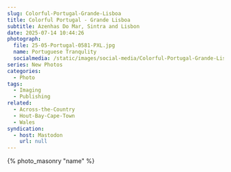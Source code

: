 ```yaml
---
slug: Colorful-Portugal-Grande-Lisboa
title: Colorful Portugal - Grande Lisboa
subtitle: Azenhas Do Mar, Sintra and Lisbon
date: 2025-07-14 10:44:26
photograph:
  file: 25-05-Portugal-0581-PXL.jpg
  name: Portuguese Tranqulity
  socialmedia: /static/images/social-media/Colorful-Portugal-Grande-Lisboa.jpg
series: New Photos
categories:
  - Photo
tags:
  - Imaging
  - Publishing
related:
  - Across-the-Country
  - Hout-Bay-Cape-Town
  - Wales
syndication:
  - host: Mastodon
    url: null
---
```



<!-- more -->

{% photo_masonry
  "name"
%}
